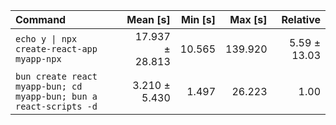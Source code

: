 | Command | Mean [s] | Min [s] | Max [s] | Relative |
|:---|---:|---:|---:|---:|
| `echo y \| npx create-react-app myapp-npx` | 17.937 ± 28.813 | 10.565 | 139.920 | 5.59 ± 13.03 |
| `bun create react myapp-bun; cd myapp-bun; bun a react-scripts -d` | 3.210 ± 5.430 | 1.497 | 26.223 | 1.00 |
